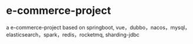 # e-commerce-project
a e-commerce-project based on springboot, vue，dubbo，nacos，mysql，elasticsearch，spark，redis，rocketmq, sharding-jdbc
